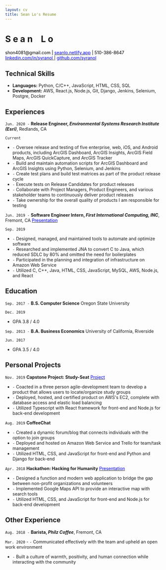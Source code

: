 ```yaml
--- 
layout: cv
title: Sean Lo's Resume
--- 
```


# S e a n     <span style="opacity:0;">_</span> L o 

<div id="webaddress">
  <a><font color="black"> shon4081@gmail.com <font color="black">| <a href="https://seanlo.netlify.app"><font color="blue"> seanlo.netlify.app</font></a> | </font>  510-386-8647 </font> </a>
</div>
  
<div id="webaddress">
  <a href="https://www.linkedin.com/in/syranol"><font color="blue">linkedin.com/in/syranol </font></a>
  <font color="black">|</font> <a href="https://github.com/syranol"><font color="blue">github.com/syranol</font></a> 
</div>

## Technical Skills  
- __Languages:__ Python, C/C++, JavaScript, HTML, CSS, SQL 
- __Development:__ AWS, React.js, Node.js, Git, Django, Jenkins, Selenium, Postgre, Docker  

## Experiences  

`Jun. 2020 -`
__Release Engineer, *Environmental Systems Research Institute (Esri)*__, Redlands, CA 

`Current` 

- `-` Oversee release and testing of five enterprise, web, iOS, and Android products, including ArcGIS Dashboard, ArcGIS Insights, ArcGIS Field Maps, ArcGIS QuickCapture, and ArcGIS Tracker 
- `-` Build and maintain automation scripts for ArcGIS Dashboard and ArcGIS Insights using Python, Selenium, and Jenkins
- `-` Create test plans and build test matrices as part of the product release cycle
- `-` Execute tests on Release Candidates for product releases
- `-` Collaborate with Project Managers, Product Engineers, and various stakeholder teams to continuously deliver product releases 
- `-` Take ownership for the overall quality of products I am responsible for testing

`Jun. 2019 -`
__Software Engineer Intern, *First International Computing, INC*__, Fremont, CA <a href="https://www.slideshare.net/slideshow/embed_code/key/8Q79mh33AwR0jS"> <font color="blue"> Presentation </font> </a>

`Sep. 2019` 
- `-` Designed, managed, and maintained tools to automate and optimize software
- `-` Researched and implemented JNA to convert C to Java, which reduced SDLC by 80% 
and omitted the need for boilerplates
- `-` Participated in the planning and integration of infrastructure on Amazon Web Service
- `-` Utilized C, C++, Java, HTML, CSS, JavaScript, MySQL, AWS, Node.js, and React


## Education

`Sep. 2017 -`
__B.S. Computer Science__   Oregon State University

`Dec. 2019` 
- GPA 3.8 / 4.0

`Sep. 2013 -` 
__B.A. Business Economics__   University of California, Riverside

`Jun. 2017`
- GPA 3.5 / 4.0 

## Personal Projects

`Nov. 2019` 
__Capstone Project: Study-Seat__  <a href="https://github.com/syranol/Study-Seat"> <font color="blue"> Project </font> </a>

- `-` Coacted in a three person agile-development team to develop a product that allows users to locate/organize study groups
- `-` Deployed, hosted, and certified product on AWS's EC2, complete with database access and elastic load balancing 
- `-` Utilized Typescript with React framework for front-end and Node.js for back-end development

`Aug. 2019` 
__CoffeeChat__  

- `-` Created a dynamic forum/blog that connects individuals with the option to join groups 
- `-` Deployed and hosted on Amazon Web Service and Trello for team/task management 
- `-` Utilized HTML, CSS, and JavaScript for front-end and Python and Django for back-end

`Apr. 2018` 
__Hackathon: Hacking for Humanity__  <a href="https://xd.adobe.com/view/48a66b77-5435-4eb8-4328-1f67f7a879dc-3e97/"> <font color="blue"> Presentation </font> </a>

- `-` Designed a function and modern web application to bridge the gap between non-profit organizations and volunteers 
- `-` Implemented Google Maps API to provide an interactive map with search tools 
- `-` Utilized HTML, CSS, and JavaScript for front-end and Node.js for back-end development

## Other Experience  
`Aug. 2018 -` 
__Barista, *Philz Coffee*__, Fremont, CA  

`Mar. 2020` - `-` Communicated effectively with the team and upheld an open work environment
- `-` Built a culture of warmth, positivity, and human connection while interacting with the community  
